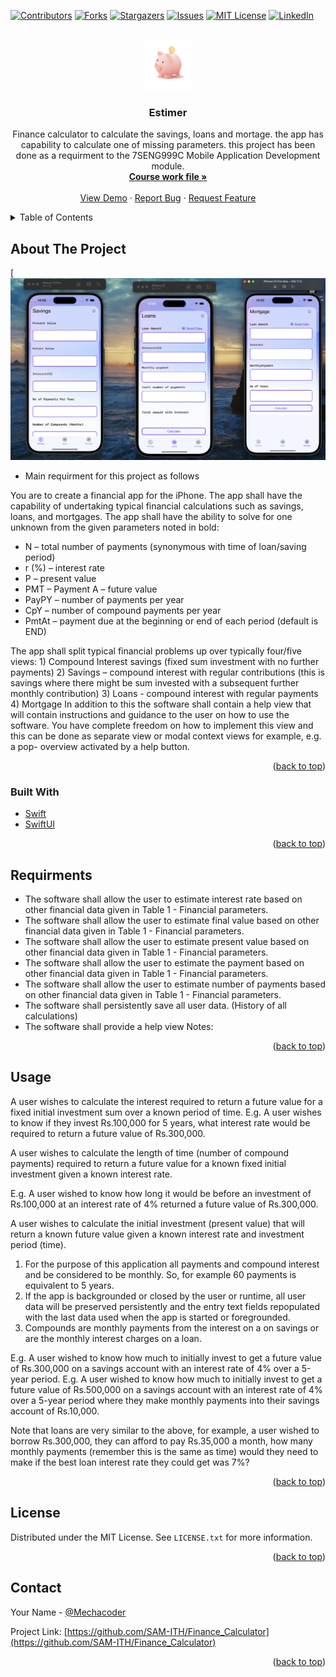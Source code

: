 <div id="top"></div>

[![Contributors][contributors-shield]][contributors-url]
[![Forks][forks-shield]][forks-url]
[![Stargazers][stars-shield]][stars-url]
[![Issues][issues-shield]][issues-url]
[![MIT License][license-shield]][license-url]
[![LinkedIn][linkedin-shield]][linkedin-url]



<!-- PROJECT LOGO -->
<br />
<div align="center">
  <a href="https://github.com/SAM-ITH/Finance_Calculator">
    <img src="images/logo.png" alt="Logo" width="80" height="80">
  </a>

<h3 align="center">Estimer</h3>

  <p align="center">
    Finance calculator to calculate the savings, loans and mortage. the app has capability to calculate one of missing parameters. this project has been done as a requirment to the 7SENG999C Mobile Application Development module.
    <br />
    <a href="https://github.com/SAM-ITH/Finance_Calculator"><strong>Course work file »</strong></a>
    <br />
    <br />
    <a href="https://github.com/SAM-ITH/Finance_Calculator">View Demo</a>
    ·
    <a href="https://github.com/SAM-ITH/Finance_Calculator/issues">Report Bug</a>
    ·
    <a href="https://github.com/SAM-ITH/Finance_Calculator/issues">Request Feature</a>
  </p>
</div>



<!-- TABLE OF CONTENTS -->
<details>
  <summary>Table of Contents</summary>
  <ol>
    <li>
      <a href="#about-the-project">About The Project</a>
      <ul>
        <li><a href="#built-with">Built With</a></li>
      </ul>
    </li>
    <li>
      <a href="#getting-started">Requirments</a>
    </li>
    <li><a href="#usage">Usage</a></li>
    <li><a href="#license">License</a></li>
    <li><a href="#contact">Contact</a></li>
  </ol>
</details>



<!-- ABOUT THE PROJECT -->
## About The Project

[![Product Name Screen Shot][product-screenshot]

- Main requirment for this project as follows 

You are to create a financial app for the iPhone. The app shall have the capability of undertaking typical financial calculations such as savings, loans, and mortgages. The app shall have the ability to solve for one unknown from the given parameters noted in bold:

- N – total number of payments (synonymous with time of loan/saving period)
- r (%) – interest rate
- P – present value
- PMT – Payment A – future value
- PayPY – number of payments per year
- CpY – number of compound payments per year
- PmtAt – payment due at the beginning or end of each period (default is END)

The app shall split typical financial problems up over typically four/five views: 1) Compound Interest savings (fixed sum investment with no further payments)
2) Savings – compound interest with regular contributions (this is savings where there might be sum invested with a subsequent further monthly contribution)
3) Loans - compound interest with regular payments 4) Mortgage
In addition to this the software shall contain a help view that will contain instructions and guidance to the user on how to use the software. You have complete freedom on how to implement this view and this can be done as separate view or modal context views for example, e.g. a pop- overview activated by a help button.


<p align="right">(<a href="#top">back to top</a>)</p>



### Built With

* [Swift](https://www.swift.org)
* [SwiftUI](https://developer.apple.com/xcode/swiftui/)


<p align="right">(<a href="#top">back to top</a>)</p>



<!-- GETTING STARTED -->
## Requirments

- The software shall allow the user to estimate interest rate based on other financial data given in Table 1 - Financial parameters.
- The software shall allow the user to estimate final value based on other financial data given in Table 1 - Financial parameters.
- The software shall allow the user to estimate present value based on other financial data given in Table 1 - Financial parameters.
- The software shall allow the user to estimate the payment based on other financial data given in Table 1 - Financial parameters.
- The software shall allow the user to estimate number of payments based on other financial data given in Table 1 - Financial parameters.
- The software shall persistently save all user data. (History of all calculations)
- The software shall provide a help view Notes:

<p align="right">(<a href="#top">back to top</a>)</p>

<!-- USAGE EXAMPLES -->
## Usage

A user wishes to calculate the interest required to return a future value for a fixed initial investment sum over a known period of time. E.g. A user wishes to know if they invest Rs.100,000 for 5 years, what interest rate would be required to return a future value of Rs.300,000.

A user wishes to calculate the length of time (number of compound payments) required to return a future value for a known fixed initial investment given a known interest rate.

E.g. A user wished to know how long it would be before an investment of Rs.100,000 at an interest rate of 4% returned a future value of Rs.300,000.

A user wishes to calculate the initial investment (present value) that will return a known future value given a known interest rate and investment period (time).

1. For the purpose of this application all payments and compound interest and be considered to be monthly. So, for example 60 payments is equivalent to 5 years.
2. If the app is backgrounded or closed by the user or runtime, all user data will be preserved persistently and the entry text fields repopulated with the last data used when the app is started or foregrounded.
3. Compounds are monthly payments from the interest on a on savings or are the monthly interest charges on a loan.

E.g. A user wished to know how much to initially invest to get a future value of Rs.300,000 on a savings account with an interest rate of 4% over a 5-year period.
E.g. A user wished to know how much to initially invest to get a future value of Rs.500,000 on a savings account with an interest rate of 4% over a 5-year period where they make monthly payments into their savings account of Rs.10,000.

Note that loans are very similar to the above, for example, a user wished to borrow Rs.300,000, they can afford to pay Rs.35,000 a month, how many
monthly payments (remember this is the same as time) would they need to make if the best loan interest rate they could get was 7%?

<p align="right">(<a href="#top">back to top</a>)</p>


<!-- LICENSE -->
## License

Distributed under the MIT License. See `LICENSE.txt` for more information.

<p align="right">(<a href="#top">back to top</a>)</p>



<!-- CONTACT -->
## Contact

Your Name - [@Mechacoder](https://twitter.com/Mechacoder)

Project Link: [https://github.com/SAM-ITH/Finance_Calculator](https://github.com/SAM-ITH/Finance_Calculator)

<p align="right">(<a href="#top">back to top</a>)</p>



<!-- MARKDOWN LINKS & IMAGES -->
<!-- https://www.markdownguide.org/basic-syntax/#reference-style-links -->
[contributors-shield]: https://img.shields.io/github/contributors/SAM-ITH/Finance_Calculator.svg?style=for-the-badge
[contributors-url]: https://github.com/SAM-ITH/Finance_Calculator/graphs/contributors
[forks-shield]: https://img.shields.io/github/forks/SAM-ITH/Finance_Calculator.svg?style=for-the-badge
[forks-url]: https://github.com/SAM-ITH/Finance_Calculator/network/members
[stars-shield]: https://img.shields.io/github/stars/SAM-ITH/Finance_Calculator.svg?style=for-the-badge
[stars-url]: https://github.com/SAM-ITH/Finance_Calculator/stargazers
[issues-shield]: https://img.shields.io/github/issues/SAM-ITH/Finance_Calculator.svg?style=for-the-badge
[issues-url]: https://github.com/SAM-ITH/Finance_Calculator/issues
[license-shield]: https://img.shields.io/github/license/SAM-ITH/Finance_Calculator.svg?style=for-the-badge
[license-url]: https://github.com/SAM-ITH/Finance_Calculator/blob/master/LICENSE.txt
[linkedin-shield]: https://img.shields.io/badge/-LinkedIn-black.svg?style=for-the-badge&logo=linkedin&colorB=555
[linkedin-url]: https://linkedin.com/in/samithwijesighe
[product-screenshot]: images/screenshot.png
